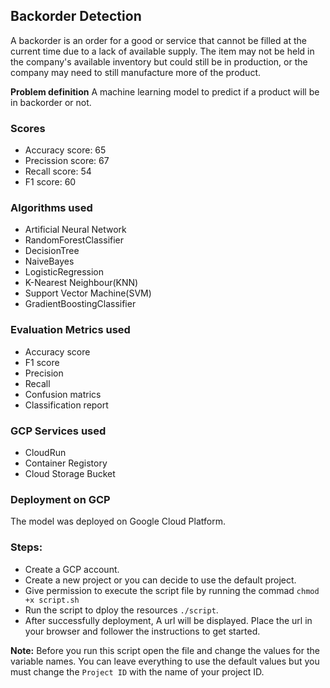## Backorder Detection
A backorder is an order for a good or service that cannot be filled at the current time due to a lack of available supply. The item may not be held in the company's available inventory but could still be in production, or the company may need to still manufacture more of the product.

**Problem definition**
A machine learning model to predict if a product will be in backorder or not.

### Scores
* Accuracy score: 65
* Precission score: 67
* Recall score: 54
* F1 score: 60

### Algorithms used
* Artificial Neural Network
* RandomForestClassifier
* DecisionTree
* NaiveBayes
* LogisticRegression
* K-Nearest Neighbour(KNN)
* Support Vector Machine(SVM)
* GradientBoostingClassifier

### Evaluation Metrics used
* Accuracy score
* F1 score
* Precision
* Recall
* Confusion matrics
* Classification report

### GCP Services used
* CloudRun
* Container Registory
* Cloud Storage Bucket


### Deployment on GCP
The model was deployed on Google Cloud Platform.

### Steps:
* Create a GCP account.
* Create a new project or you can decide to use the default project.
* Give permission to execute the script file by running the commad `chmod +x script.sh`
* Run the script to dploy the resources `./script`.
* After successfully deployment, A url will be displayed. Place the url in your browser and follower the instructions to get started.

**Note:** Before you run this script open the file and change the values for the variable names. You can leave everything to use the default values but you must change the `Project ID` with the name of your project ID.

